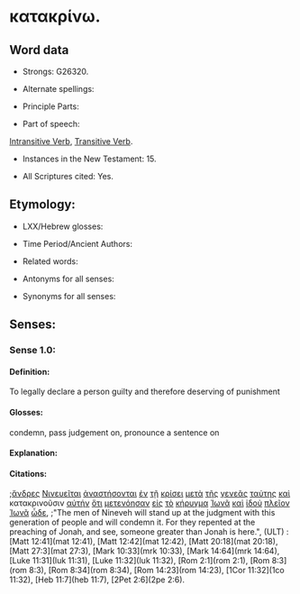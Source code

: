# κατακρίνω.

<!-- Status: S2=Needs2ndReview -->
<!-- Lexica used for edits: BDAG, FFM, LN, BN, A-S -->

## Word data

* Strongs: G26320.


* Alternate spellings:

* Principle Parts: 

* Part of speech: 

[Intransitive Verb](http://ugg.readthedocs.io/en/latest/verb_intransitive.html),
[Transitive Verb](http://ugg.readthedocs.io/en/latest/verb_transitive.html).

* Instances in the New Testament: 15.

* All Scriptures cited: Yes.

## Etymology: 

* LXX/Hebrew glosses: 

* Time Period/Ancient Authors: 

* Related words: 

* Antonyms for all senses:

* Synonyms for all senses: 

## Senses:

### Sense 1.0:

#### Definition: 

To legally declare a person guilty and therefore deserving of punishment

#### Glosses:

condemn, pass judgement on, pronounce a sentence on

#### Explanation:

#### Citations:

;[ἄνδρες](../G04350/01.md) [Νινευεῖται](../G35360/01.md) [ἀναστήσονται](../G04500/01.md) [ἐν](../G17220/01.md) [τῇ](../G35880/01.md) [κρίσει](../G29200/01.md) [μετὰ](../G33260/01.md) [τῆς](../G35880/01.md) [γενεᾶς](../G10740/01.md) [ταύτης](../G37780/01.md) [καὶ](../G25320/01.md) κατακρινοῦσιν [αὐτήν](../G08460/01.md) [ὅτι](../G37540/01.md) [μετενόησαν](../G33400/01.md) [εἰς](../G15190/01.md) [τὸ](../G35880/01.md) [κήρυγμα](../G27820/01.md) [Ἰωνᾶ](../G24950/01.md) [καὶ](../G25320/01.md) [ἰδοὺ](../G37080/01.md) [πλεῖον](../G41190/01.md) [Ἰωνᾶ](../G24950/01.md) [ὧδε](../G56020/01.md), 
;"The men of Nineveh will stand up at the judgment with this generation of people and will condemn it. For they repented at the preaching of Jonah, and see, someone greater than Jonah is here.",  (ULT)
:[Matt 12:41](mat 12:41),  [Matt 12:42](mat 12:42),  [Matt 20:18](mat 20:18),  [Matt 27:3](mat 27:3),  [Mark 10:33](mrk 10:33),  [Mark 14:64](mrk 14:64),  [Luke 11:31](luk 11:31),  [Luke 11:32](luk 11:32),  [Rom 2:1](rom 2:1),  [Rom 8:3](rom 8:3),  [Rom 8:34](rom 8:34),  [Rom 14:23](rom 14:23),  [1Cor 11:32](1co 11:32),  [Heb 11:7](heb 11:7),  [2Pet 2:6](2pe 2:6).
